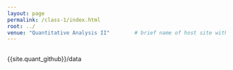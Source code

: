 ```yaml
---
layout: page
permalink: /class-1/index.html
root: ../
venue: "Quantitative Analysis II"        # brief name of host site without address 
---
```


##

{{site.quant_github}}/data
